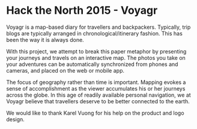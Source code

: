 # Hack the North 2015 - Voyagr

Voyagr is a map-based diary for travellers and backpackers. Typically, trip blogs are typically arranged in chronological/itinerary fashion. This has been the way it is always done.

With this project, we attempt to break this paper metaphor by presenting your journeys and travels on an interactive map. The photos you take on your adventures can be automatically synchronized from phones and cameras, and placed on the web or mobile app.

The focus of geography rather than time is important. Mapping evokes a sense of accomplishment as the viewer accumulates his or her journeys across the globe. In this age of readily available personal navigation, we at Voyagr believe that travellers deserve to be better connected to the earth.

We would like to thank Karel Vuong for his help on the product and logo design.


